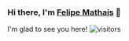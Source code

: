 ### Hi there, I'm [Felipe Mathais](https://github.com/fehmathais) 👋

I'm glad to see you here!
![visitors](https://visitor-badge.glitch.me/badge?page_id=page.id)

<!--
**fehmathais/fehmathais** is a ✨ _special_ ✨ repository because its `README.md` (this file) appears on your GitHub profile.

Here are some ideas to get you started:

- 🔭 I’m currently working on ...
- 🌱 I’m currently learning ...
- 👯 I’m looking to collaborate on ...
- 🤔 I’m looking for help with ...
- 💬 Ask me about ...
- 📫 How to reach me: ...
- 😄 Pronouns: ...
- ⚡ Fun fact: ...
-->
